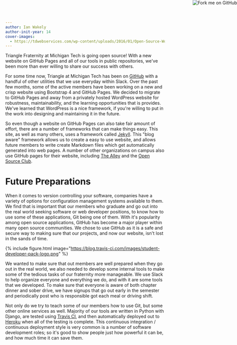 ```yaml
---
author: Ian Wakely
author-init-year: 14
cover-images:
  - https://tdwebservices.com/wp-content/uploads/2016/01/Open-Source-Word-Cloud-837x470@2x.jpg
---
```


Triangle Fraternity at Michigan Tech is going open source! With a new website on GitHub Pages and all of our tools in public repositories, we've been more than ever willing to share our success with others.

<!-- excerpt -->

For some time now, Triangle at Michigan Tech has been on [GitHub](https://github.com/trianglefraternitymtu)
with a handful of other utilities that we use everyday within Slack. Over the past few months, some of the
active members have been working on a new and crisp website using Bootstrap 4 and GitHub Pages. We decided
to migrate to GitHub Pages and away from a privately hosted WordPress website for robustness, maintainability,
and the learning opportunities that is provides. We've learned that WordPress is a nice framework, if you're
willing to put in the work into designing and maintaining it in the future.

So even though a website on GitHub Pages can also take fair amount of effort, there are a number of frameworks
that can make things easy. This site, as well as many others, uses a framework called [Jekyll](https://jekyllrb.com/).
This "blog aware" framework allows us to create a easy to use website, and allows future members to write create
Markdown files which get automatically generated into web pages. A number of other organizations on campus also
use GitHub pages for their website, including [The Alley](http://makerspace.mtu.edu/) and the
[Open Source Club](http://mtuopensource.club/).

# Future Preparations

When it comes to version controlling your software, companies have a variety of options for configuration
management systems available to them. We find that is important that our members who graduate and go out into
the real world seeking software or web developer positions, to know how to use some of these applications,
Git being one of them. With it's popularity among open source applications, GitHub has become a major player
within many open source communities. We chose to use GitHub as it is a safe and secure way to making sure that
our projects, and now our website, isn't lost in the sands of time.

{% include figure.html image="https://blog.travis-ci.com/images/student-developer-pack-logo.png" %}

We wanted to make sure that out members are well prepared when they go out in the real world, we also needed
to develop some internal tools to make some of the tedious tasks of our fraternity more manageable. We use Slack
to help organize everyone and everything we do, and with it are some tools that we developed. To make sure that everyone
is aware of both chapter dinner and sober drive, we have signups that go out early in the semester and periodically post
who is responsible got each meal or driving shift.

Not only do we try to teach some of our members how to use Git, but some other online services as well. Majority of our
tools are written in Python with Django, are tested using [Travis CI](https://travis-ci.com/), and then automatically
deployed out to [Heroku](https://www.heroku.com/home) when all of the testing is complete. This continuous integration
/ continuous deployment style is very common is a number of software development roles; so it's good to show people
just how powerful it can be, and how much time it can save them.

<a href="{{ site.github.repository_url }}"><img style="position: absolute; top: 0; right: 0; border: 0; z-index: 2000;" src="https://camo.githubusercontent.com/365986a132ccd6a44c23a9169022c0b5c890c387/68747470733a2f2f73332e616d617a6f6e6177732e636f6d2f6769746875622f726962626f6e732f666f726b6d655f72696768745f7265645f6161303030302e706e67" alt="Fork me on GitHub" data-canonical-src="https://s3.amazonaws.com/github/ribbons/forkme_right_red_aa0000.png"></a>
